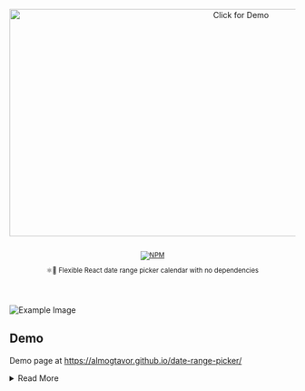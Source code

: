 <div align="center">
	<br>
	<a href="https://almogtavor.github.io/date-range-picker">
		<img src="images/../src/images/title.svg" width="800" height="400" alt="Click for Demo">
	</a>
	<br>
</div>

<sup>
    <br />

<p align='center'>
  <a href="https://www.npmjs.com/package/dates-picker"><img alt="NPM" src="https://img.shields.io/badge/v1.0.3-npm-orange"></a>
  <p align='center'>⚛️📆 Flexible React date range picker calendar with no dependencies</p>
</p>
    <br />
    <br />
</sup>

![Example Image](public/example-image1.png)

## Demo

Demo page at <https://almogtavor.github.io/date-range-picker/>

<details>
  <summary>Read More</summary>
  
## Main Features

- Pick method - an option of configuring the component to be date picker, range picker, or ranges picker.
- Days amount tab - an option of selecting a number of days backward from the current date immediately by choosing a number.
- Colors palette - an option of determining the component's color (can be disabled removed).
- Language - English and Hebrew support.
- Select all button - an option of selecting all of the current board's dates. Whether viewing dates, months, or years.
- Boards number - an option of configuring components to be in one board or two boards.

## Installation

```sh
$ npm i dates-picker
```

## Usage

```javascript
import { DateRangePicker } from "React-dates-picker-18"

function callbackFunction(dates) {
  console.log(`The range of dates that got picked is: ${dates.text}`)
  console.log(`The min date that got picked is: ${dates.minDate}`)
  console.log(`The max date that got picked is: ${dates.maxDate}`)
  console.log(
    `The number of days that got picked is: ${dates.numberOfDaysPicked}`
  )
  console.log(`All dates: ${dates.allDates}`)
}

function MyComponent() {
  return (
    <React.Fragment>
      <div className="sub-title">Simple date picker</div>
      <DateRangePicker
        language="English"
        colorsPalette="enabled"
        format="DD-MM-YYYY"
        selectAllButton="disabled"
        startDate={new Date(2000, 8, 21)}
        endDate={new Date(2024, 9, 21)}
        firstDayOfWeekIndex={0}
        pickMethod="date"
        defaultColor="#178905"
        daysAmountTab="disabled"
        boardsNum={1}
        callback={callbackFunction}
      />
      <div className="sub-title">Range picker (default values)</div>
      <DateRangePicker callback={callbackFunction} />
      <div className="sub-title">Multiple ranges picker</div>
      <DateRangePicker
        selectAllButton="enabled"
        pickMethod="ranges"
        callback={callbackFunction}
      />
      <div className="sub-title">
        Hebrew version (right to left). All features enabled with ranges pick
        method
      </div>
      <DateRangePicker
        language="Hebrew"
        colorsPalette="enabled"
        format="DD-MM-YYYY"
        selectAllButton="enabled"
        startDate={new Date(2000, 8, 21)}
        endDate={new Date(2024, 9, 21)}
        firstDayOfWeekIndex={0}
        pickMethod="ranges"
        defaultColor="#178905"
        daysAmountTab="enabled"
        boardsNum={2}
        callback={callbackFunction}
      />
    </React.Fragement>
  )
}
```

## Options

| Property            | Type   | Allowed Values                                      | Default Value          | Description                                                                                                                                               |
| ------------------- | ------ | --------------------------------------------------- | ---------------------- | --------------------------------------------------------------------------------------------------------------------------------------------------------- |
| language            | String | `English`, `Hebrew`                                 | `English`              | component's language. currently support English and Hebrew. Notice Languages such Hebrew changes the whole component from left to right to right to left. |
| colorsPalette       | String | `enabled`, `disabled`                               | `enabled`              | by enabling colors palette you can choose the component's color.                                                                                          |
| format              | String | any combination of 2 Ds, 2 Ms and 2\4 Ys with other | `DD-MM-YYYY`           | the format of the dates.                                                                                                                                  |
| selectAllButton     | String | `enabled`, `disabled`                               | `enabled`              | depends on current board's view (dates, months, or years), select all enabled items.                                                                      |
| startDate           | date   | date object                                         | `new Date(1900, 0, 0)` | calendar's start date.                                                                                                                                    |
| endDate             | date   | date object                                         | `new Date(2025, 0, 0)` | calendar's end date.                                                                                                                                      |
| firstDayOfWeekIndex | int    | 0 - 6                                               | 0 (sunday)             | first day of the week (etc monday, sunday).                                                                                                               |
| pickMethod          | String | `date`, `range`, `ranges`                           | `range`                | date means picking one day (on one board). range is to peak dates two dates. ranges is to pick an array of ranges (with view option on hover).            |
| defaultColor        | String | any color format item                               | `#2196f3`              | default component's color. becomes the first option on colors palette.                                                                                    |
| daysAmountTab       | String | `enabled`, `disabled`                               | `disabled`             | by enabling, there will be a button on the left that you can open and choose prepared range, or days amount up to today.                                  |
| boardsNum           | int    | 1, 2                                                | 2                      | by specifing you can choose the component's boards number.                                                                                                |

## Future Plans

- Add simple and intuitive time picker option (by list\ or visual clock\ both).
- Tooltips for buttons explanation (for example on select all button).
- On non-component-screen click, close component.
- Go back button on non-dates mode (or on all modes for previous). When the user is in month's or year's mode, add an option to return to dates mode without choosing any value.
- Component & button sizes parameters
- Border radius parameter
- An option to cancel picked range from the input label
</details>
